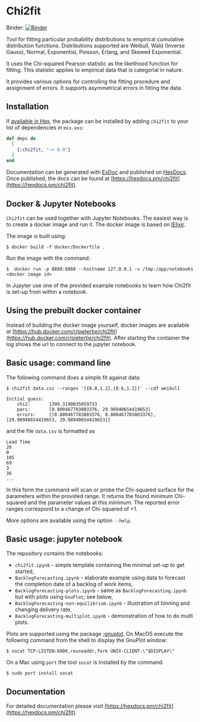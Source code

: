 # Chi2fit

Binder: [![Binder](https://mybinder.org/badge_logo.svg)](https://mybinder.org/v2/gh/piisgaaf/chi2fit/master?filepath=README.ipynb)

Tool for fitting particular probability distributions to empirical cumulative distribution functions.
Distributions supported are Weibull, Wald (Inverse Gauss), Normal, Exponential, Poisson, Erlang, and Skewed Exponential.

It uses the Chi-squared Pearson statistic as the likelihood function for fitting. This statistic applies to
empirical data that is categorial in nature.

It provides various options for controlling the fitting procedure and assignment of errors. It supports asymmetrical
errors in fitting the data.

## Installation

If [available in Hex](https://hex.pm/docs/publish), the package can be installed
by adding `chi2fit` to your list of dependencies in `mix.exs`:

```elixir
def deps do
  [
    {:chi2fit, "~> 0.9"}
  ]
end
```

Documentation can be generated with [ExDoc](https://github.com/elixir-lang/ex_doc)
and published on [HexDocs](https://hexdocs.pm). Once published, the docs can
be found at [https://hexdocs.pm/chi2fit](https://hexdocs.pm/chi2fit).

## Docker & Jupyter Notebooks

`Chi2fit` can be used together with Jupyter Notebooks. The easiest way is to create a docker image and run it.
The docker image is based on [IElixir](https://github.com/pprzetacznik/IElixir).

The image is built using:

```shell
$ docker build -f docker/Dockerfile .
```

Run the image with the command:

```shell
$  docker run -p 8888:8888 --hostname 127.0.0.1 -v /tmp:/app/notebooks <docker image id>
```

In Jupyter use one of the provided example notebooks to learn how Chi2fit is set-up from within a notebook.

## Using the prebuilt docker container

Instead of building the docker image yourself, docker images are available at [https://hub.docker.com/r/pietertje/chi2fit](https://hub.docker.com/r/pietertje/chi2fit). After starting the container the log
shows the url to connect to the jupyter notebook.

## Basic usage: command line

The following command does a simple fit against data:

```shell
$ chi2fit data.csv --ranges '[{0.8,1.2},{0.6,1.2}]' --cdf weibull

Initial guess:
    chi2:		1399.3190035059733
    pars:		[0.800467783803376, 29.98940654419653]
    errors:		{[0.800467783803376, 0.800467783803376], [29.98940654419653, 29.98940654419653]}
```

and the file `data.csv` is formatted as

```
Lead Time
26
0
105
69
3
36
...
```

In this form the command will scan or probe the Chi-squared surface for the parameters within the provided range. It returns the found
minimum Chi-squared and the parameter values at this minimum. The reported error ranges correspond to a change of Chi-squared of +1.

More options are available using the option `--help`.

## Basic usage: jupyter notebook

The repository contains the notebooks:

* `chi2fit.ipynb` - simple template containing the minimal set-up to get started,
* `BacklogForecasting.ipynb` - elaborate example using data to forecast the completion date of a backlog of work items,
* `BacklogForecasting-plots.ipynb` - same as `BacklogForecasting.ipynb` but with plots using `GnuPlot`; see below,
* `BacklogForecasting-non-equilibrium.ipynb` - illustration of binning and changing delivery rate,
* `BacklogForecasting-multiplot.ipynb` - demonstration of how to do multi plots.

Plots are supported using the package [:gnuplot](https://hex.pm/packages/gnuplot).
On MacOS execute the following command from the shell to display the GnuPlot window:

```shell
$ socat TCP-LISTEN:6000,reuseaddr,fork UNIX-CLIENT:\"$DISPLAY\"
```

On a Mac using `port` the tool `socat` is installed by the command:

```shell
$ sudo port install socat
```  
## Documentation

For detailed documentation please visit [https://hexdocs.pm/chi2fit](https://hexdocs.pm/chi2fit).

